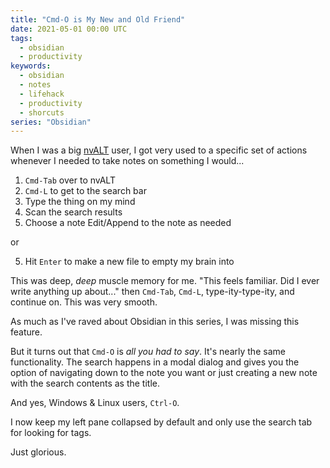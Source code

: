 ```yaml
---
title: "Cmd-O is My New and Old Friend"
date: 2021-05-01 00:00 UTC
tags:
  - obsidian
  - productivity
keywords:
  - obsidian
  - notes
  - lifehack
  - productivity
  - shorcuts
series: "Obsidian"
---
```


[nva]: https://brettterpstra.com/projects/nvalt/

When I was a big [nvALT][nva] user, I got very used to a specific set of actions whenever I needed to take notes on something I would...

1. `Cmd-Tab` over to nvALT
1. `Cmd-L` to get to the search bar
1. Type the thing on my mind
1. Scan the search results
1. Choose a note Edit/Append to the note as needed

or

5. Hit `Enter` to make a new file to empty my brain into

This was deep, _deep_ muscle memory for me. "This feels familiar. Did I ever write anything up about..." then `Cmd-Tab`, `Cmd-L`, type-ity-type-ity, and continue on. This was very smooth.

As much as I've raved about Obsidian in this series, I was missing this feature.

But it turns out that `Cmd-O` is _all you had to say_. It's nearly the same functionality. The search happens in a modal dialog and gives you the option of navigating down to the note you want or just creating a new note with the search contents as the title.

And yes, Windows & Linux users, `Ctrl-O`.

I now keep my left pane collapsed by default and only use the search tab for looking for tags.

Just glorious.



